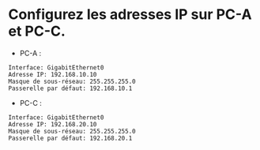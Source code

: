 # Configurez les adresses IP sur PC-A et PC-C.

- PC-A :

```
Interface: GigabitEthernet0
Adresse IP: 192.168.10.10
Masque de sous-réseau: 255.255.255.0
Passerelle par défaut: 192.168.10.1
```

- PC-C :

```
Interface: GigabitEthernet0
Adresse IP: 192.168.20.10
Masque de sous-réseau: 255.255.255.0
Passerelle par défaut: 192.168.20.1
```
